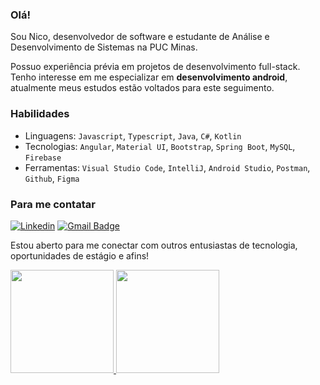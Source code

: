 
### Olá!

Sou Nico, desenvolvedor de software e estudante de Análise e Desenvolvimento de Sistemas na PUC Minas.

Possuo experiência prévia em projetos de desenvolvimento full-stack. Tenho interesse em me especializar em **desenvolvimento android**, atualmente meus estudos estão voltados para este seguimento.



### Habilidades

- Linguagens: ``Javascript``, ``Typescript``, ``Java``, ``C#``, ``Kotlin``
- Tecnologias: ``Angular``, ``Material UI``, ``Bootstrap``, ``Spring Boot``, ``MySQL``, ``Firebase``
- Ferramentas: ``Visual Studio Code``, ``IntelliJ``, ``Android Studio``, ``Postman``, ``Github``, ``Figma``

### Para me contatar

[![Linkedin](https://img.shields.io/badge/linkedin-292D3E?style=flat-square&logo=Linkedin&logoColor=white&link=https://www.linkedin.com/in/nico-rocha/)](https://www.linkedin.com/in/nico-rocha/)
[![Gmail Badge](https://img.shields.io/badge/-email-292D3E?style=flat-square&logo=Gmail&logoColor=white&link=mailto:nicocossta@gmail.com)](mailto:nicocossta@gmail.com)

Estou aberto para me conectar com outros entusiastas de tecnologia, oportunidades de estágio e afins!

<div align="left">
  <a href="https://github.com/jesternook">
  <img height="165em" src="https://github-readme-stats.vercel.app/api?username=jesternook&show_icons=true&theme=material-palenight&include_all_commits=true&count_private=true&hide_border=true"/>
  <img height="165em" src="https://github-readme-stats.vercel.app/api/top-langs/?username=jesternook&layout=compact&langs_count=7&theme=material-palenight&hide_border=true"/>
</div>
